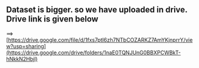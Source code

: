 ## Dataset is bigger. so we have uploaded in drive. Drive link is given below
==> [https://drive.google.com/file/d/1fxs7ptI6zh7NTbCOZARKZ7AmYKjnprrY/view?usp=sharing](https://drive.google.com/drive/folders/1naE0TQNJUnG0BBXPCWBkT-hNkkN2Hbjl)
